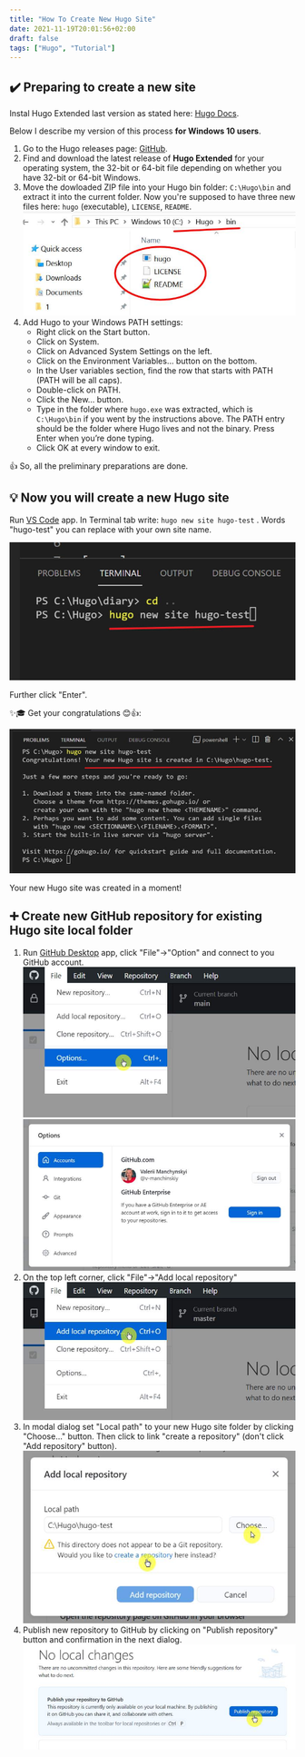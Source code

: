 ```yaml
---
title: "How To Create New Hugo Site"
date: 2021-11-19T20:01:56+02:00
draft: false
tags: ["Hugo", "Tutorial"]
---
```


## ✔️ Preparing to create a new site

Instal Hugo Extended last version as stated here: [Hugo Docs](https://gohugo.io/getting-started/installing/).

Below I describe my version of this process **for Windows 10 users**.

1. Go to the Hugo releases page: [GitHub](https://github.com/gohugoio/hugo/releases). 
2. Find and download the latest release of **Hugo Extended** for your operating system, the 32-bit or 64-bit file depending on whether you have 32-bit or 64-bit Windows.
3. Move the dowloaded ZIP file into your Hugo bin folder: `C:\Hugo\bin` and extract it into the current folder. Now you're supposed to have three new files here: `hugo` (executable), `LICENSE`, `README`.
![extract zip in hugo bin](extract-hugo-bin.jpg)
4. Add Hugo to your Windows PATH settings:
    - Right click on the Start button.
    - Click on System.
    - Click on Advanced System Settings on the left.
    - Click on the Environment Variables… button on the bottom.
    - In the User variables section, find the row that starts with PATH (PATH will be all caps).
    - Double-click on PATH.
    - Click the New… button.
    - Type in the folder where `hugo.exe` was extracted, which is `C:\Hugo\bin` if you went by the instructions above. The PATH entry should be the folder where Hugo lives and not the binary. Press Enter when you’re done typing.
    - Click OK at every window to exit.

👍 So, all the preliminary preparations are done.

## 💡 Now you will create a new Hugo site

Run [VS Code](https://code.visualstudio.com/) app. In Terminal tab write: `hugo new site hugo-test` . Words "hugo-test" you can replace with your own site name.

![create new hugo site](create-new-site.jpg)

Further click "Enter".

✨🎓 Get your congratulations 😊👍:

![new hugo  site was created](create-new-site-2.jpg)

Your new Hugo site was created in a moment!

## ➕ Create new GitHub repository for existing Hugo site local folder

1. Run [GitHub Desktop](https://desktop.github.com/) app, click "File"->"Option" and connect to you GitHub account.
![github desktop options](github-desktop-options.jpg)
![github desktop account](github-desktop-account.jpg)
2. On the top left corner, click "File"->"Add local repository"
![add to gitgub repository](add-repository.jpg)
3. In modal dialog set "Local path" to your new Hugo site folder by clicking "Choose..." button. Then click to link "create a repository" (don't click "Add repository" button).
![add new Hugo site to github](add-repository-2.jpg)
4. Publish new repository to GitHub by clicking on "Publish repository" button and confirmation in the next dialog.
![publish new repository on GitHub](publish-repository.jpg)